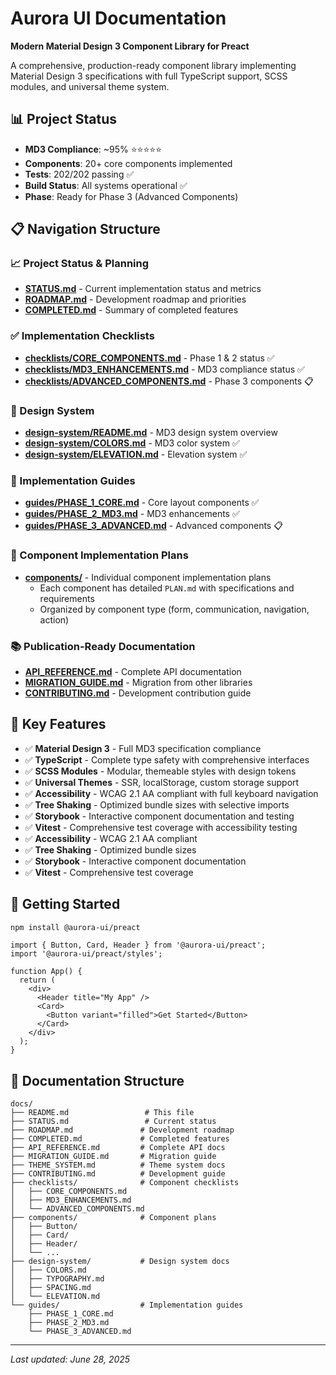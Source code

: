 # Aurora UI Documentation

**Modern Material Design 3 Component Library for Preact**

A comprehensive, production-ready component library implementing Material Design 3 specifications with full TypeScript support, SCSS modules, and universal theme system.

## 📊 Project Status

- **MD3 Compliance**: ~95% ⭐⭐⭐⭐⭐
- **Components**: 20+ core components implemented
- **Tests**: 202/202 passing ✅
- **Build Status**: All systems operational ✅
- **Phase**: Ready for Phase 3 (Advanced Components)

## 📋 Navigation Structure

### 📈 Project Status & Planning

- [**STATUS.md**](./STATUS.md) - Current implementation status and metrics
- [**ROADMAP.md**](./ROADMAP.md) - Development roadmap and priorities
- [**COMPLETED.md**](./COMPLETED.md) - Summary of completed features

### ✅ Implementation Checklists

- [**checklists/CORE_COMPONENTS.md**](./checklists/CORE_COMPONENTS.md) - Phase 1 & 2 status ✅
- [**checklists/MD3_ENHANCEMENTS.md**](./checklists/MD3_ENHANCEMENTS.md) - MD3 compliance status ✅
- [**checklists/ADVANCED_COMPONENTS.md**](./checklists/ADVANCED_COMPONENTS.md) - Phase 3 components 📋

### 🎨 Design System

- [**design-system/README.md**](./design-system/README.md) - MD3 design system overview
- [**design-system/COLORS.md**](./design-system/COLORS.md) - MD3 color system ✅
- [**design-system/ELEVATION.md**](./design-system/ELEVATION.md) - Elevation system ✅

### 📖 Implementation Guides

- [**guides/PHASE_1_CORE.md**](./guides/PHASE_1_CORE.md) - Core layout components ✅
- [**guides/PHASE_2_MD3.md**](./guides/PHASE_2_MD3.md) - MD3 enhancements ✅
- [**guides/PHASE_3_ADVANCED.md**](./guides/PHASE_3_ADVANCED.md) - Advanced components 📋

### 🔧 Component Implementation Plans

- [**components/**](./components/) - Individual component implementation plans
  - Each component has detailed `PLAN.md` with specifications and requirements
  - Organized by component type (form, communication, navigation, action)

### 📚 Publication-Ready Documentation

- [**API_REFERENCE.md**](./API_REFERENCE.md) - Complete API documentation
- [**MIGRATION_GUIDE.md**](./MIGRATION_GUIDE.md) - Migration from other libraries
- [**CONTRIBUTING.md**](./CONTRIBUTING.md) - Development contribution guide

## 🎯 Key Features

- ✅ **Material Design 3** - Full MD3 specification compliance
- ✅ **TypeScript** - Complete type safety with comprehensive interfaces
- ✅ **SCSS Modules** - Modular, themeable styles with design tokens
- ✅ **Universal Themes** - SSR, localStorage, custom storage support
- ✅ **Accessibility** - WCAG 2.1 AA compliant with full keyboard navigation
- ✅ **Tree Shaking** - Optimized bundle sizes with selective imports
- ✅ **Storybook** - Interactive component documentation and testing
- ✅ **Vitest** - Comprehensive test coverage with accessibility testing
- ✅ **Accessibility** - WCAG 2.1 AA compliant
- ✅ **Tree Shaking** - Optimized bundle sizes
- ✅ **Storybook** - Interactive component documentation
- ✅ **Vitest** - Comprehensive test coverage

## 🚀 Getting Started

```bash
npm install @aurora-ui/preact
```

```tsx
import { Button, Card, Header } from '@aurora-ui/preact';
import '@aurora-ui/preact/styles';

function App() {
  return (
    <div>
      <Header title="My App" />
      <Card>
        <Button variant="filled">Get Started</Button>
      </Card>
    </div>
  );
}
```

## 📁 Documentation Structure

```
docs/
├── README.md                 # This file
├── STATUS.md                 # Current status
├── ROADMAP.md               # Development roadmap
├── COMPLETED.md             # Completed features
├── API_REFERENCE.md         # Complete API docs
├── MIGRATION_GUIDE.md       # Migration guide
├── THEME_SYSTEM.md          # Theme system docs
├── CONTRIBUTING.md          # Development guide
├── checklists/              # Component checklists
│   ├── CORE_COMPONENTS.md
│   ├── MD3_ENHANCEMENTS.md
│   └── ADVANCED_COMPONENTS.md
├── components/              # Component plans
│   ├── Button/
│   ├── Card/
│   ├── Header/
│   └── ...
├── design-system/           # Design system docs
│   ├── COLORS.md
│   ├── TYPOGRAPHY.md
│   ├── SPACING.md
│   └── ELEVATION.md
└── guides/                  # Implementation guides
    ├── PHASE_1_CORE.md
    ├── PHASE_2_MD3.md
    └── PHASE_3_ADVANCED.md
```

---

_Last updated: June 28, 2025_
